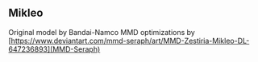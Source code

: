 ## Mikleo
Original model by Bandai-Namco
MMD optimizations by [https://www.deviantart.com/mmd-seraph/art/MMD-Zestiria-Mikleo-DL-647236893](MMD-Seraph)
